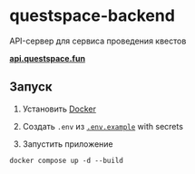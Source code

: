 # questspace-backend

API-сервер для сервиса проведения квестов

**[api.questspace.fun](https://api.questspace.fun/swagger/)**


## Запуск

1. Установить [Docker](https://docs.docker.com/get-docker/)

2. Создать `.env` из [`.env.example`](https://github.com/Questspace-v2/questspace-backend/blob/main/.env.example) with secrets

3. Запустить приложение

```
docker compose up -d --build
```
